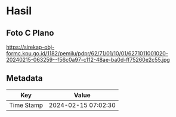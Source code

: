 # Hasil

## Foto C Plano

https://sirekap-obj-formc.kpu.go.id/1182/pemilu/pdpr/62/71/01/10/01/6271011001020-20240215-063259--f56c0a97-c112-48ae-ba0d-ff75260e2c55.jpg


## Metadata

| Key        | Value               |
| ---------- | ------------------- |
| Time Stamp | 2024-02-15 07:02:30 |



